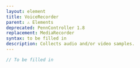 ```yaml
---
layout: element
title: VoiceRecorder
parent: ⚠ Elements
deprecated: PennController 1.8
replacement: MediaRecorder
syntax: to be filled in
description: Collects audio and/or video samples.
---
```


```javascript
// To be filled in
```
